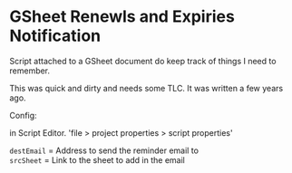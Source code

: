 # GSheet Renewls and Expiries Notification

Script attached to a GSheet document do keep track of things I need to remember.

This was quick and dirty and needs some TLC. It was written a few years ago.

Config:

in Script Editor. 'file > project properties > script properties'

`destEmail` = Address to send the reminder email to  
`srcSheet`  = Link to the sheet to add in the email